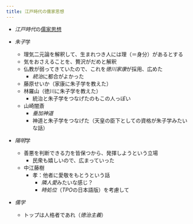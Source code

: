 ```yaml
---
title: 江戸時代の儒家思想
---
```


* *江戸時代*の[儒家思想](%E5%84%92%E5%AE%B6%E6%80%9D%E6%83%B3.md)

* *朱子*学
  
  * 理気二元論を解釈して、生まれつき人には理（＝身分）があるとする
  * 気をおさえることを、贅沢がだめと解釈
  * 仏教が弱ってきていたので、これを*徳川家康*が採用、広めた
    * *統治*に都合がよかった
  * 藤原せいか（家康に朱子学を教えた）
  * 林羅山（徳川に朱子学を教えた）
    * 統治と朱子学をつなげたのもこの人っぽい
  * 山崎闇斎
    * *垂加神道*
    * 神道と朱子学をつなげた（天皇の臣下としての資格が朱子学みたいな話）
* *陽明*学
  
  * 善悪を判断できる力を皆保つから、発揮しようという立場
    * 民衆も嬉しいので、広まっていった
  * 中江藤樹
    * 孝：他者に愛敬をもとうという話
      * *隣人愛*みたいな感じ？
      * *時処位*（*TPO*の日本語版）を考慮して
* *儒学*
  
  * トップは人格者であれ（*徳治主義*）
